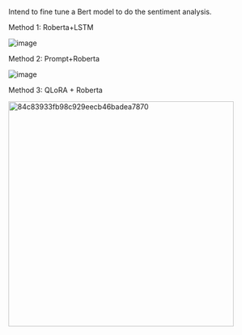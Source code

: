 Intend to fine tune a Bert model to do the sentiment analysis.

Method 1: Roberta+LSTM

![image](https://github.com/JASONZ777/senti_analysis_Prompt_BERT_LoRA/assets/94668646/80d2d6dd-3474-4ce5-b465-5b8139b4b374)


Method 2: Prompt+Roberta

![image](https://github.com/JASONZ777/senti_analysis_Prompt_BERT_LoRA/assets/94668646/b4f43c86-b1a7-4a9f-8fb9-0586cf42225c)


Method 3: QLoRA + Roberta

<img width="445" alt="84c83933fb98c929eecb46badea7870" src="https://github.com/JASONZ777/senti_analysis_Prompt_BERT_LoRA/assets/94668646/f5809b02-91f2-4e3f-be55-c3fb71374771">

